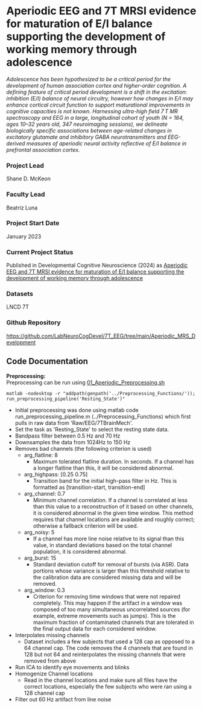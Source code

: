 <br>

# Aperiodic EEG and 7T MRSI evidence for maturation of E/I balance supporting the development of working memory through adolescence

*Adolescence has been hypothesized to be a critical period for the development of human association cortex and higher-order cognition. A defining feature of critical period development is a shift in the excitation: inhibition (E/I) balance of neural circuitry, however how changes in E/I may enhance cortical circuit function to support maturational improvements in cognitive capacities is not known. Harnessing ultra-high field 7 T MR spectroscopy and EEG in a large, longitudinal cohort of youth (N = 164, ages 10–32 years old, 347 neuroimaging sessions), we delineate biologically specific associations between age-related changes in excitatory glutamate and inhibitory GABA neurotransmitters and EEG-derived measures of aperiodic neural activity reflective of E/I balance in prefrontal association cortex.*

### Project Lead
Shane D. McKeon

### Faculty Lead
Beatriz Luna 

### Project Start Date
January 2023

### Current Project Status
Published in Developmental Cognitive Neuroscience (2024) as [Aperiodic EEG and 7T MRSI evidence for maturation of E/I balance supporting the development of working memory through adolescence](https://www.sciencedirect.com/science/article/pii/S1878929324000343)

### Datasets
LNCD 7T

### Github Repository
https://github.com/LabNeuroCogDevel/7T_EEG/tree/main/Aperiodic_MRS_Development

## Code Documentation
**Preprocessing:**
<br>
Preprocessing can be run using [01_Aperiodic_Preprocessing.sh](/LabNeuroCogDevel/7T_EEG/blob/main/Aperiodic_MRS_Development/01_Aperiodic_Preprocessing.sh)
<br>

  ```matlab -nodesktop -r "addpath(genpath('../Preprocessing_Functions/')); run_preprocessing_pipeline('Resting_State')" ```
  
* Initial preprocessing was done using matlab code run_preprocessing_pipeline.m (../Preprocessing_Functions) which first pulls in raw data from 'Raw/EEG/7TBrainMech'.
* Set the task as 'Resting_State' to select the resting state data.
* Bandpass filter between 0.5 Hz and 70 Hz
* Downsamples the data from 1024Hz to 150 Hz
* Removes bad channels (the following criterion is used)
  - arg_flatline: 8
    - Maximum tolerated flatline duration. In seconds. If a channel has a longer flatline than this, it will be considered abnormal.
  - arg_highpass: [0.25 0.75]
    - Transition band for the initial high-pass filter in Hz. This is formatted as [transition-start, transition-end]
  - arg_channel: 0.7
    - Minimum channel correlation. If a channel is correlated at less than this value to a reconstruction of it based on other channels, it is considered abnormal in the given time window. This method requires that channel locations are available and roughly correct; otherwise a fallback criterion will be used.
  - arg_noisy: 5
    - If a channel has more line noise relative to its signal than this value, in standard deviations based on the total channel population, it is considered abnormal.
  - arg_burst: 15
    - Standard deviation cutoff for removal of bursts (via ASR). Data portions whose variance is larger than this threshold relative to the calibration data are considered missing data and will be removed. 
  - arg_window: 0.3
    - Criterion for removing time windows that were not repaired completely. This may happen if the artifact in a window was composed of too many simultaneous uncorrelated sources (for example, extreme movements such as jumps). This is the maximum fraction of contaminated channels that are tolerated in the final output data for each considered window.
* Interpolates missing channels
  - Dataset includes a few subjects that used a 128 cap as opposed to a 64 channel cap. The code removes the 4 channels that are found in 128 but not 64 and reinterpolates the missing channels that were removed from above
* Run ICA to identify eye movements and blinks
* Homogenize Channel locations
  - Read in the channel locations and make sure all files have the correct locations, especially the few subjects who were ran using a 128 channel cap
* Filter out 60 Hz artifact from line noise
